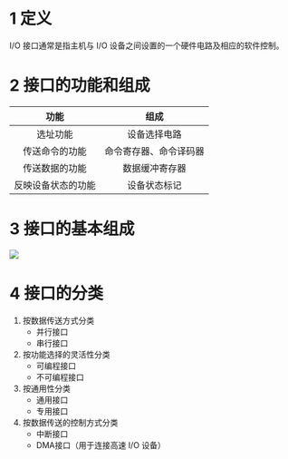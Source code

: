 # 1 定义
I/O 接口通常是指主机与 I/O 设备之间设置的一个硬件电路及相应的软件控制。

# 2 接口的功能和组成
|        功能        |          组成          |
|:------------------:|:----------------------:|
|      选址功能      |      设备选择电路      |
|   传送命令的功能   | 命令寄存器、命令译码器 |
|   传送数据的功能   |     数据缓冲寄存器     |
| 反映设备状态的功能 |      设备状态标记      |

# 3 接口的基本组成
![](https://obsdian-img-1319433252.cos.ap-shanghai.myqcloud.com/PixPin_2023-12-23_14-33-07.png)

# 4 接口的分类
1. 按数据传送方式分类
	- 并行接口
	- 串行接口
2. 按功能选择的灵活性分类
	- 可编程接口
	- 不可编程接口
3. 按通用性分类
	- 通用接口
	- 专用接口
4. 按数据传送的控制方式分类
	- 中断接口
	- DMA接口（用于连接高速 I/O 设备）

